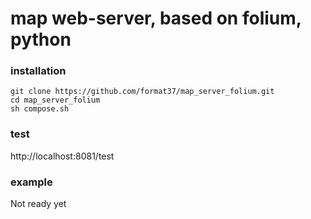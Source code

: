 # map web-server, based on folium, python  
### installation  
```
git clone https://github.com/format37/map_server_folium.git
cd map_server_folium
sh compose.sh
```
### test
http://localhost:8081/test
### example
Not ready yet